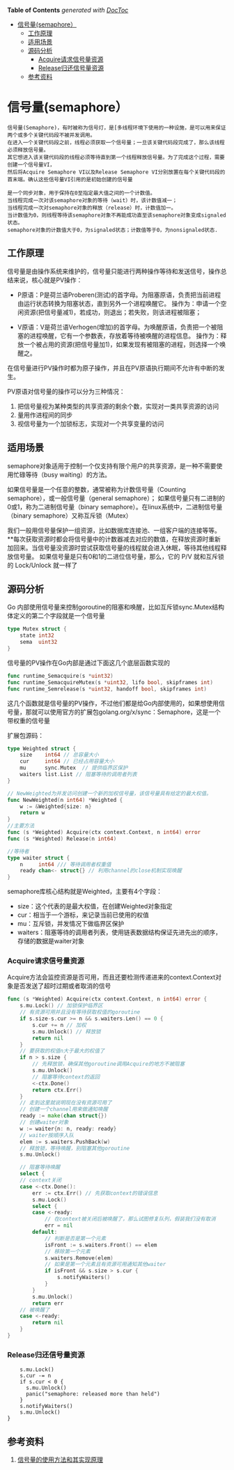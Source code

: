 <!-- START doctoc generated TOC please keep comment here to allow auto update -->
<!-- DON'T EDIT THIS SECTION, INSTEAD RE-RUN doctoc TO UPDATE -->
**Table of Contents**  *generated with [DocToc](https://github.com/thlorenz/doctoc)*

- [信号量(semaphore）](#%E4%BF%A1%E5%8F%B7%E9%87%8Fsemaphore)
  - [工作原理](#%E5%B7%A5%E4%BD%9C%E5%8E%9F%E7%90%86)
  - [适用场景](#%E9%80%82%E7%94%A8%E5%9C%BA%E6%99%AF)
  - [源码分析](#%E6%BA%90%E7%A0%81%E5%88%86%E6%9E%90)
    - [Acquire请求信号量资源](#acquire%E8%AF%B7%E6%B1%82%E4%BF%A1%E5%8F%B7%E9%87%8F%E8%B5%84%E6%BA%90)
    - [Release归还信号量资源](#release%E5%BD%92%E8%BF%98%E4%BF%A1%E5%8F%B7%E9%87%8F%E8%B5%84%E6%BA%90)
  - [参考资料](#%E5%8F%82%E8%80%83%E8%B5%84%E6%96%99)

<!-- END doctoc generated TOC please keep comment here to allow auto update -->

# 信号量(semaphore）


	信号量(Semaphore)，有时被称为信号灯，是[多线程环境下使用的一种设施，是可以用来保证两个或多个关键代码段不被并发调用。
	在进入一个关键代码段之前，线程必须获取一个信号量；一旦该关键代码段完成了，那么该线程必须释放信号量。
	其它想进入该关键代码段的线程必须等待直到第一个线程释放信号量。为了完成这个过程，需要创建一个信号量VI，
	然后将Acquire Semaphore VI以及Release Semaphore VI分别放置在每个关键代码段的首末端。确认这些信号量VI引用的是初始创建的信号量

	是一个同步对象，用于保持在0至指定最大值之间的一个计数值。
	当线程完成一次对该semaphore对象的等待（wait）时，该计数值减一；
	当线程完成一次对semaphore对象的释放（release）时，计数值加一。
	当计数值为0，则线程等待该semaphore对象不再能成功直至该semaphore对象变成signaled状态。
	semaphore对象的计数值大于0，为signaled状态；计数值等于0，为nonsignaled状态.

## 工作原理

信号量是由操作系统来维护的，信号量只能进行两种操作等待和发送信号，操作总结来说，核心就是PV操作：
	
- P原语：P是荷兰语Proberen(测试)的首字母。为阻塞原语，负责把当前进程由运行状态转换为阻塞状态，直到另外一个进程唤醒它。
		操作为：申请一个空闲资源(把信号量减1)，若成功，则退出；若失败，则该进程被阻塞；

- V原语：V是荷兰语Verhogen(增加)的首字母。为唤醒原语，负责把一个被阻塞的进程唤醒，它有一个参数表，存放着等待被唤醒的进程信息。
		操作为：释放一个被占用的资源(把信号量加1)，如果发现有被阻塞的进程，则选择一个唤醒之。

在信号量进行PV操作时都为原子操作，并且在PV原语执行期间不允许有中断的发生。

PV原语对信号量的操作可以分为三种情况：

1. 把信号量视为某种类型的共享资源的剩余个数，实现对一类共享资源的访问
2. 量用作进程间的同步
3. 视信号量为一个加锁标志，实现对一个共享变量的访问


## 适用场景

semaphore对象适用于控制一个仅支持有限个用户的共享资源，是一种不需要使用忙碌等待（busy waiting）的方法。

如果信号量是一个任意的整数，通常被称为计数信号量（Counting semaphore），或一般信号量（general semaphore）；
如果信号量只有二进制的0或1，称为二进制信号量（binary semaphore）。在linux系统中，二进制信号量（binary semaphore）又称互斥锁（Mutex）

我们一般用信号量保护一组资源，比如数据库连接池、一组客户端的连接等等。
**每次获取资源时都会将信号量中的计数器减去对应的数值，在释放资源时重新加回来。当信号量没资源时尝试获取信号量的线程就会进入休眠，等待其他线程释放信号量。
如果信号量是只有0和1的二进位信号量，那么，它的 P/V 就和互斥锁的 Lock/Unlock 就一样了




## 源码分析
Go 内部使用信号量来控制goroutine的阻塞和唤醒，比如互斥锁sync.Mutex结构体定义的第二个字段就是一个信号量
```go
type Mutex struct {
    state int32
    sema  uint32
}
```
信号量的PV操作在Go内部是通过下面这几个底层函数实现的
```go
func runtime_Semacquire(s *uint32)
func runtime_SemacquireMutex(s *uint32, lifo bool, skipframes int)
func runtime_Semrelease(s *uint32, handoff bool, skipframes int)

```
这几个函数就是信号量的PV操作，不过他们都是给Go内部使用的，如果想使用信号量，那就可以使用官方的扩展包golang.org/x/sync：Semaphore，这是一个带权重的信号量

扩展包源码：
```go
type Weighted struct {
	size    int64 // 总容量大小
	cur     int64 // 已经占用容量大小
	mu      sync.Mutex  // 提供临界区保护
	waiters list.List // 阻塞等待的调用者列表
}

// NewWeighted为并发访问创建一个新的加权信号量，该信号量具有给定的最大权值。
func NewWeighted(n int64) *Weighted {
	w := &Weighted{size: n}
	return w
}
//主要方法
func (s *Weighted) Acquire(ctx context.Context, n int64) error
func (s *Weighted) Release(n int64)

//等待者
type waiter struct {
	n     int64 /// 等待调用者权重值
	ready chan<- struct{} // 利用channel的close机制实现唤醒
}
```

semaphore库核心结构就是Weighted，主要有4个字段：
- size：这个代表的是最大权值，在创建Weighted对象指定
- cur：相当于一个游标，来记录当前已使用的权值
- mu：互斥锁，并发情况下做临界区保护
- waiters：阻塞等待的调用者列表，使用链表数据结构保证先进先出的顺序，存储的数据是waiter对象

### Acquire请求信号量资源
Acquire方法会监控资源是否可用，而且还要检测传递进来的context.Context对象是否发送了超时过期或者取消的信号
```go
func (s *Weighted) Acquire(ctx context.Context, n int64) error {
	s.mu.Lock() // 加锁保护临界区
	// 有资源可用并且没有等待获取权值的goroutine
	if s.size-s.cur >= n && s.waiters.Len() == 0 {
		s.cur += n // 加权
		s.mu.Unlock() // 释放锁
		return nil
	}
	// 要获取的权值n大于最大的权值了
	if n > s.size {
		// 先释放锁，确保其他goroutine调用Acquire的地方不被阻塞
		s.mu.Unlock()
		// 阻塞等待context的返回
		<-ctx.Done()
		return ctx.Err()
	}
	// 走到这里就说明现在没有资源可用了
	// 创建一个channel用来做通知唤醒
	ready := make(chan struct{})
	// 创建waiter对象
	w := waiter{n: n, ready: ready}
	// waiter按顺序入队
	elem := s.waiters.PushBack(w)
	// 释放锁，等待唤醒，别阻塞其他goroutine
	s.mu.Unlock()

	// 阻塞等待唤醒
	select {
	// context关闭
	case <-ctx.Done():
		err := ctx.Err() // 先获取context的错误信息
		s.mu.Lock()
		select {
		case <-ready:
			// 在context被关闭后被唤醒了，那么试图修复队列，假装我们没有取消
			err = nil
		default:
			// 判断是否是第一个元素
			isFront := s.waiters.Front() == elem
			// 移除第一个元素
			s.waiters.Remove(elem)
			// 如果是第一个元素且有资源可用通知其他waiter
			if isFront && s.size > s.cur {
				s.notifyWaiters()
			}
		}
		s.mu.Unlock()
		return err
	// 被唤醒了
	case <-ready:
		return nil
	}
}

```

### Release归还信号量资源  

```func (s *Weighted) Release(n int64) {
    s.mu.Lock()
    s.cur -= n
    if s.cur < 0 {
      s.mu.Unlock()
      panic("semaphore: released more than held")
    }
    s.notifyWaiters()
    s.mu.Unlock()
}

```

## 参考资料
1. [信号量的使用方法和其实现原理](https://juejin.cn/post/6906677772479889422#heading-5)



